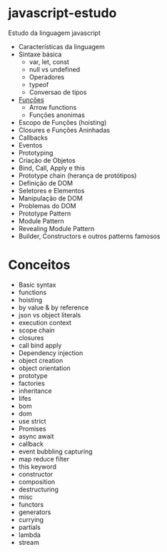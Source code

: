# javascript-estudo
Estudo da linguagem javascript

* Características da linguagem
* Sintaxe básica
  * var, let, const
  * null vs undefined
  * Operadores
  * typeof
  * Conversao de tipos
* [Funções](functions.md)
  * Arrow functions
  * Funções anonimas
* Escopo de Funções (hoisting)
* Closures e Funções Aninhadas
* Callbacks
* Eventos
* Prototyping
* Criação de Objetos
* Bind, Call, Apply e this
* Prototype chain (herança de protótipos)
* Definição de DOM
* Seletores e Elementos
* Manipulação de DOM
* Problemas do DOM
* Prototype Pattern
* Module Pattern
* Revealing Module Pattern
* Builder, Constructors e outros patterns famosos

# Conceitos
* Basic syntax
* functions
* hoisting
* by value & by reference
* json vs object literals
* execution context
* scope chain
* closures
* call bind apply
* Dependency injection
* object creation
* object orientation
* prototype
* factories
* inheritance
* Iifes
* bom
* dom
* use strict
* Promises
* async await
* callback
* event bubbling capturing  
* map reduce filter
* this keyword
* constructor
* composition
* destructuring
* misc
* functors
* generators
* currying
* partials
* lambda
* stream
